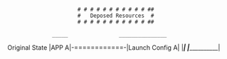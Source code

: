                           # # # # # # # # # # # ##
                          #   Deposed Resources  #
                          # # # # # # # # # # # ##

                  _____                _______________
Original State   |APP A|-============-|Launch Config A|
                 |_____|              |_______________|
<!--                    |  |                      | -->
<!--                    |  |__                    | -->
<!--                    v     |                   v -->
<!--                   _____  |             _______________ -->
<!-- Apply 1          |APP B|-============-|Launch Config B| -->
<!--                  |_____| |            |_______________| -->
<!--                      ____|               // -->
<!--                     |                   // -->
<!--                     v   _______________// -->
<!--                   _____// -->
<!-- Apply 2          |APP B| -->
<!--                  |_____| -->

